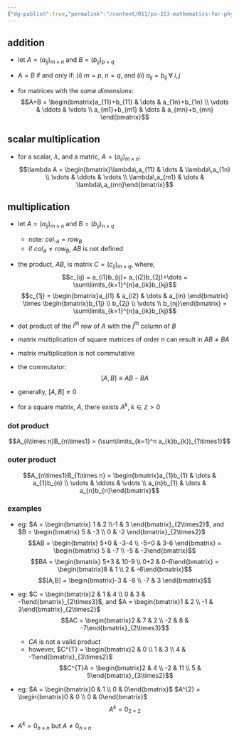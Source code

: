 ```yaml
---
{"dg-publish":true,"permalink":"/content/011/px-153-mathematics-for-physicists/term-2/px-153-k-linear-algebra/px-153-k2-matrix-operations/","noteIcon":"1","created":"2025-08-27T13:14:05.136+01:00","updated":"2024-11-26T19:39:59.000+00:00"}
---
```


## addition
- let $A=(a_{ij})_{m\times n}$ and $B= (b_{ij})_{p\times q}$
- $A=B$ if and only if: $(i)\; m=p,\;n=q$, and $(ii)\; a_{ij}= b_{ij} \; \forall \; i,j$

- for matrices with the *same dimensions*: 
$$A+B = \begin{bmatrix}a_{11}+b_{11} & \dots & a_{1n}+b_{1n} \\ 
  \vdots & \ddots & \vdots \\ 
  a_{m1}+b_{m1} & \dots & a_{mn}+b_{mn}
  \end{bmatrix}$$
## scalar multiplication
  - for a scalar, $\lambda$, and a matric, $A=(a_{ij})_{m\times n}:$ 
  $$\lambda A = \begin{bmatrix}\lambda\,a_{11}  &  \dots & \lambda\,a_{1n} \\ 
    \vdots & \ddots & \vdots \\ 
    \lambda\,a_{m1} & \dots  & \lambda\,a_{mn}\end{bmatrix}$$
## multiplication
- let $A=(a_{ij})_{m\times n}$ and $B= (b_{ij})_{n\times q}$
	- note: $col._{A} = row_{B}$
	- if $col_{A} \neq row_{B}$, $AB$ is not defined
- the product, $AB$, is matrix $C = (c_{ij})_{m\times q}$, where, 
$$c_{ij} = a_{i1}b_{ij}+ a_{i2}b_{2j}+\dots = \sum\limits_{k=1}^{n}a_{ik}b_{kj}$$
$$c_{1j} = \begin{bmatrix}a_{i1} & a_{i2} & \dots & a_{in} \end{bmatrix} \times \begin{bmatrix}b_{1j} \\ b_{2j} \\ \vdots \\ b_{nj}\end{bmatrix} = \sum\limits_{k=1}^{n}a_{ik}b_{kj}$$
- dot product of the $i^{th}$ row of $A$ with the $j^{th}$ column of $B$

- matrix multiplication of square matrices of order $n$ can result in $AB\neq BA$
 - matrix multiplication is not commutative
 - the commutator: 
 $$[A,B] \equiv AB-BA$$
 - generally, $[A,B]\neq 0$

- for a square matrix, $A$, there exists $A^{k},\;k\in\mathbb{Z}>0$
### dot product 
$$A_{i\times n}B_{n\times1} = (\sum\limits_{k=1}^n a_{k}b_{k})_{1\times1}$$
### outer product
$$A_{n\times1}B_{1\times n} = \begin{bmatrix}a_{1}b_{1}  & \dots & a_{1}b_{n} \\  \vdots & \ddots & \vdots \\ a_{n}b_{1} & \dots & a_{n}b_{n}\end{bmatrix}$$

### examples
- eg: $A = \begin{bmatrix} 1 & 2 \\-1 & 3 \end{bmatrix}_{2\times2}$, and $B = \begin{bmatrix} 5 & -3 \\ 0 & -2 \end{bmatrix}_{2\times2}$
	  $$AB = \begin{bmatrix} 5+0 & -3-4 \\ -5+0 & 3-6 \end{bmatrix}  = \begin{bmatrix} 5 & -7 \\ -5 & -3\end{bmatrix}$$
	  $$BA = \begin{bmatrix} 5+3 & 10-9 \\ 0+2 & 0-6\end{bmatrix} = \begin{bmatrix}8 & 1 \\ 2 & -6\end{bmatrix}$$
	  $$[A,B] = \begin{bmatrix}-3 & -8 \\ -7 & 3 \end{bmatrix}$$

- eg: $C = \begin{bmatrix}2 & 1 & 4 \\ 0 & 3 & -1\end{bmatrix}_{2\times3}$, and $A = \begin{bmatrix}1 & 2 \\ -1 & 3\end{bmatrix}_{2\times2}$
	$$AC = \begin{bmatrix}2 & 7 & 2 \\ -2 & 8 & -7\end{bmatrix}_{2\times3}$$
	- $CA$ is not a valid product
	- however, $C^{T} = \begin{bmatrix}2 & 0 \\ 1 & 3 \\ 4 & -1\end{bmatrix}_{3\times2}$
	$$C^{T}A = \begin{bmatrix}2 & 4  \\ -2 & 11 \\ 5 & 5\end{bmatrix}_{3\times2}$$

- eg: $A = \begin{bmatrix}0 & 1 \\ 0 & 0\end{bmatrix}$
	$A^{2} = \begin{bmatrix}0 & 0  \\ 0 & 0\end{bmatrix}$
	$$A^{k} = 0_{2\times2}$$
- $A^{k} = 0_{n\times n}$ but $A\neq 0_{n\times n}$
